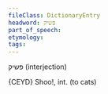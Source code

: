 ```yaml
---
fileClass: DictionaryEntry
headword: פּשיק
part_of_speech: 
etymology: 
tags: 
---
```

פּשיק
(interjection)

{CEYD}
Shoo!, int. (to cats)
